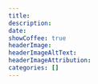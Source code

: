 ```yaml
---
title: 
description: 
date: 
showCoffee: true
headerImage: 
headerImageAltText: 
headerImageAttribution:
categories: []
---
```



